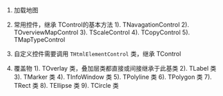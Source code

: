 1. 加载地图

2. 常用控件，继承 TControl的基本方法
    1). TNavagationControl
    2). TOverviewMapControl
    3). TScaleControl
    4). TCopyControl
    5). TMapTypeControl
3. 自定义控件需要调用 `THtmlElementControl` 类，继承 TControl

4. 覆盖物
    1). TOverlay 类，叠加层类都直接或间接继承于此基类
    2). TLabel 类
    3). TMarker 类
    4). TInfoWindow 类
    5). TPolyline 类
    6). TPolygon 类
    7). TRect 类
    8). TEllipse 类
    9). TCircle 类


